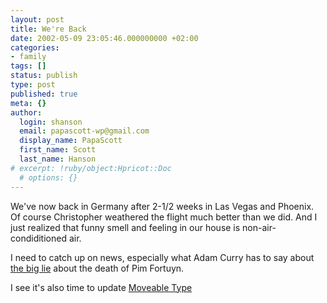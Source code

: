 ```yaml
---
layout: post
title: We're Back
date: 2002-05-09 23:05:46.000000000 +02:00
categories:
- family
tags: []
status: publish
type: post
published: true
meta: {}
author:
  login: shanson
  email: papascott-wp@gmail.com
  display_name: PapaScott
  first_name: Scott
  last_name: Hanson
# excerpt: !ruby/object:Hpricot::Doc
  # options: {}
---
```

<p>We've now back in Germany after 2-1/2 weeks in Las Vegas and Phoenix. Of course Christopher weathered the flight much better than we did. And I just realized that funny smell and feeling in our house is non-air-condiditioned air.</p>
<p>I need to catch up on news, especially what Adam Curry has to say about <a href="http://live.curry.com/stories/2002/05/08/theBigLie.html">the big lie</a> about the death of Pim Fortuyn.</p>
<p>I see it's also time to update <a href="http://www.movabletype.org/">Moveable Type</a></p>
